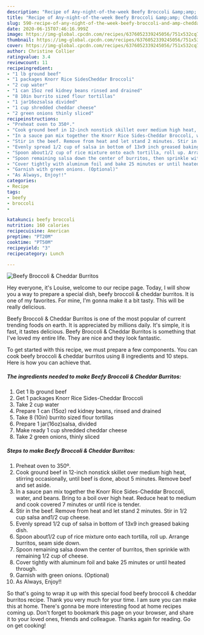 ```yaml
---
description: "Recipe of Any-night-of-the-week Beefy Broccoli &amp;amp; Cheddar Burritos"
title: "Recipe of Any-night-of-the-week Beefy Broccoli &amp;amp; Cheddar Burritos"
slug: 590-recipe-of-any-night-of-the-week-beefy-broccoli-and-amp-cheddar-burritos
date: 2020-06-15T07:46:16.999Z
image: https://img-global.cpcdn.com/recipes/6376052339245056/751x532cq70/beefy-broccoli-cheddar-burritos-recipe-main-photo.jpg
thumbnail: https://img-global.cpcdn.com/recipes/6376052339245056/751x532cq70/beefy-broccoli-cheddar-burritos-recipe-main-photo.jpg
cover: https://img-global.cpcdn.com/recipes/6376052339245056/751x532cq70/beefy-broccoli-cheddar-burritos-recipe-main-photo.jpg
author: Christine Collier
ratingvalue: 3.4
reviewcount: 11
recipeingredient:
- "1 lb ground beef"
- "1 packages Knorr Rice SidesCheddar Broccoli"
- "2 cup water"
- "1 can 15oz red kidney beans rinsed and drained"
- "8 10in burrito sized flour tortillas"
- "1 jar16ozsalsa divided"
- "1 cup shredded cheddar cheese"
- "2 green onions thinly sliced"
recipeinstructions:
- "Preheat oven to 350º."
- "Cook ground beef in 12-inch nonstick skillet over medium high heat, stirring occasionally, until beef is done, about 5 minutes. Remove beef and set aside."
- "In a sauce pan mix together the Knorr Rice Sides-Cheddar Broccoli, water, and beans. Bring to a boil over high heat. Reduce heat to medium and cook covered 7 minutes or until rice is tender."
- "Stir in the beef. Remove from heat and let stand 2 minutes. Stir in 1/2 cup salsa and1/2 cup cheese."
- "Evenly spread 1/2 cup of salsa in bottom of 13x9 inch greased baking dish."
- "Spoon about1/2 cup of rice mixture onto each tortilla, roll up. Arrange burritos, seam side down."
- "Spoon remaining salsa down the center of burritos, then sprinkle with remaining 1/2 cup of cheese."
- "Cover tightly with aluminum foil and bake 25 minutes or until heated through."
- "Garnish with green onions. (Optional)"
- "As Always, Enjoy!!"
categories:
- Recipe
tags:
- beefy
- broccoli
- 

katakunci: beefy broccoli  
nutrition: 160 calories
recipecuisine: American
preptime: "PT20M"
cooktime: "PT50M"
recipeyield: "3"
recipecategory: Lunch

---
```



![Beefy Broccoli &amp; Cheddar Burritos](https://img-global.cpcdn.com/recipes/6376052339245056/751x532cq70/beefy-broccoli-cheddar-burritos-recipe-main-photo.jpg)

Hey everyone, it's Louise, welcome to our recipe page. Today, I will show you a way to prepare a special dish, beefy broccoli &amp; cheddar burritos. It is one of my favorites. For mine, I'm gonna make it a bit tasty. This will be really delicious.

Beefy Broccoli &amp; Cheddar Burritos is one of the most popular of current trending foods on earth. It is appreciated by millions daily. It's simple, it is fast, it tastes delicious. Beefy Broccoli &amp; Cheddar Burritos is something that I've loved my entire life. They are nice and they look fantastic.




To get started with this recipe, we must prepare a few components. You can cook beefy broccoli &amp; cheddar burritos using 8 ingredients and 10 steps. Here is how you can achieve that.

<!--inarticleads1-->

##### The ingredients needed to make Beefy Broccoli &amp; Cheddar Burritos:

1. Get 1 lb ground beef
1. Get 1 packages Knorr Rice Sides-Cheddar Broccoli
1. Take 2 cup water
1. Prepare 1 can (15oz) red kidney beans, rinsed and drained
1. Take 8 (10in) burrito sized flour tortillas
1. Prepare 1 jar(16oz)salsa, divided
1. Make ready 1 cup shredded cheddar cheese
1. Take 2 green onions, thinly sliced




<!--inarticleads2-->

##### Steps to make Beefy Broccoli &amp; Cheddar Burritos:

1. Preheat oven to 350º.
1. Cook ground beef in 12-inch nonstick skillet over medium high heat, stirring occasionally, until beef is done, about 5 minutes. Remove beef and set aside.
1. In a sauce pan mix together the Knorr Rice Sides-Cheddar Broccoli, water, and beans. Bring to a boil over high heat. Reduce heat to medium and cook covered 7 minutes or until rice is tender.
1. Stir in the beef. Remove from heat and let stand 2 minutes. Stir in 1/2 cup salsa and1/2 cup cheese.
1. Evenly spread 1/2 cup of salsa in bottom of 13x9 inch greased baking dish.
1. Spoon about1/2 cup of rice mixture onto each tortilla, roll up. Arrange burritos, seam side down.
1. Spoon remaining salsa down the center of burritos, then sprinkle with remaining 1/2 cup of cheese.
1. Cover tightly with aluminum foil and bake 25 minutes or until heated through.
1. Garnish with green onions. (Optional)
1. As Always, Enjoy!!




So that's going to wrap it up with this special food beefy broccoli &amp; cheddar burritos recipe. Thank you very much for your time. I am sure you can make this at home. There's gonna be more interesting food at home recipes coming up. Don't forget to bookmark this page on your browser, and share it to your loved ones, friends and colleague. Thanks again for reading. Go on get cooking!
